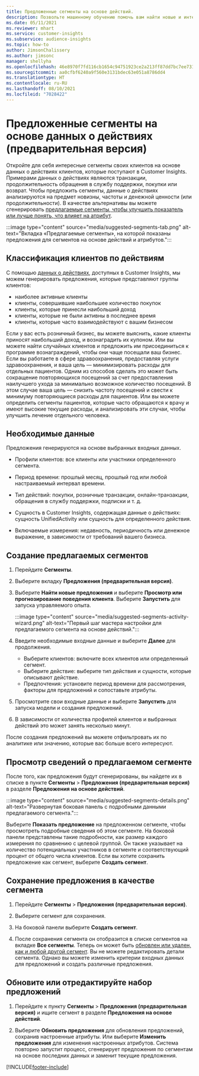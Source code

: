 ```yaml
---
title: Предложенные сегменты на основе действий.
description: Позвольте машинному обучению помочь вам найти новые и интересные сегменты на основе действий клиентов.
ms.date: 05/11/2021
ms.reviewer: mhart
ms.service: customer-insights
ms.subservice: audience-insights
ms.topic: how-to
author: JimsonChalissery
ms.author: jimsonc
manager: shellyha
ms.openlocfilehash: 46e8970f7fd116cb1654c94751923ce2a213ff87dd7bc7ee731a62bbd0093513
ms.sourcegitcommit: aa0cfbf6240a9f560e3131bdec63e051a8786dd4
ms.translationtype: HT
ms.contentlocale: ru-RU
ms.lasthandoff: 08/10/2021
ms.locfileid: "7028422"
---
```

# <a name="suggested-segments-based-on-activity-data-preview"></a>Предложенные сегменты на основе данных о действиях (предварительная версия)

Откройте для себя интересные сегменты своих клиентов на основе данных о действиях клиентов, которые поступают в Customer Insights. Примерами данных о действиях являются транзакции, продолжительность обращения в службу поддержки, покупки или возврат. Чтобы предложить сегменты, данные о действиях анализируются на предмет новизны, частоты и денежной ценности (или продолжительности). В качестве альтернативы вы можете сгенерировать [предлагаемые сегменты, чтобы улучшить показатель или лучше понять, что влияет на атрибут](suggested-segments.md).

:::image type="content" source="media/suggested-segments-tab.png" alt-text="Вкладка «Предлагаемые сегменты», на которой показаны предложения для сегментов на основе действий и атрибутов.":::

## <a name="categorize-customers-by-activity"></a>Классификация клиентов по действиям

С помощью [данных о действиях](activities.md), доступных в Customer Insights, мы можем генерировать предложения, которые представляют группы клиентов:

- наиболее активные клиенты 
- клиенты, совершившие наибольшее количество покупок 
- клиенты, которые принесли наибольший доход 
- клиенты, которые не были активны в последнее время 
- клиенты, которые часто взаимодействуют с вашим бизнесом  

Если у вас есть розничный бизнес, вы можете выяснить, какие клиенты приносят наибольший доход, и вознаградить их купоном. Или вы можете найти случайных клиентов и предложить им присоединиться к программе вознаграждений, чтобы они чаще посещали ваш бизнес.
Если вы работаете в сфере здравоохранения, предоставляя услуги здравоохранения, и ваша цель — минимизировать расходы для отдельных пациентов. Одним из способов сделать это может быть сокращение повторяющихся посещений за счет предоставления наилучшего ухода за минимально возможное количество посещений. В этом случае ваша цель — снизить частоту посещений и свести к минимуму повторяющиеся расходы для пациентов. Или вы можете определить сегменты пациентов, которые часто обращаются к врачу и имеют высокие текущие расходы, и анализировать эти случаи, чтобы улучшить лечение отдельного человека. 

## <a name="required-data"></a>Необходимые данные

Предложения генерируются на основе выбранных входных данных. 

- Профили клиентов: все клиенты или участники определенного сегмента. 

- Период времени: прошлый месяц, прошлый год или любой настраиваемый интервал времени.

- Тип действий: покупки, розничные транзакции, онлайн-транзакции, обращения в службу поддержки, подписки и т. д.  

- Сущность в Customer Insights, содержащая данные о действиях: сущность UnifiedActivity или сущность для определенного действия. 

- Включаемые измерения: недавность, периодичность или денежное выражение, в зависимости от требований вашего бизнеса.

## <a name="generate-suggested-segments"></a>Создание предлагаемых сегментов

1. Перейдите **Сегменты**.

1. Выберите вкладку **Предложения (предварительная версия)**.

1. Выберите **Найти новые предложения** и выберите **Просмотр или прогнозирование поведения клиента**. Выберите **Запустить** для запуска управляемого опыта.

   :::image type="content" source="media/suggested-segments-activity-wizard.png" alt-text="Первый шаг мастера настройки для предлагаемого сегмента на основе действий.":::

1. Введите необходимые входные данные и выберите **Далее** для продолжения.

   - Выберите клиентов: включите всех клиентов или определенный сегмент.
   - Выберите действие: выберите тип действия и сущности, которые описывают действие.
   - Предпочтения: установите период времени для рассмотрения, факторы для предложений и сопоставьте атрибуты.

1. Просмотрите свои входные данные и выберите **Запустить** для запуска модели и создания предложений.

1. В зависимости от количества профилей клиентов и выбранных действий это может занять несколько минут. 

После создания предложений вы можете отфильтровать их по аналитике или значению, которые вас больше всего интересуют. 

## <a name="view-details-of-a-suggested-segment"></a>Просмотр сведений о предлагаемом сегменте

После того, как предложения будут сгенерированы, вы найдете их в списке в пункте **Сегменты** > **Предложения (предварительная версия)** в разделе **Предложения на основе действий**.

:::image type="content" source="media/suggested-segments-details.png" alt-text="Развернутая боковая панель с подробными данными предлагаемого сегмента.":::

Выберите **Показать предложение** на предложенном сегменте, чтобы просмотреть подробные сведения об этом сегменте. На боковой панели представлены такие подробности, как размер каждого измерения по сравнению с целевой группой. Он также указывает на количество потенциальных участников в сегменте и соответствующий процент от общего числа клиентов. Если вы хотите сохранить предложение как сегмент, выберите **Создать сегмент**.    

## <a name="save-a-suggestion-as-a-segment"></a>Сохранение предложения в качестве сегмента

1. Перейдите **Сегменты** > **Предложения (предварительная версия)**.

1. Выберите сегмент для сохранения. 

1. На боковой панели выберите **Создать сегмент**. 

1. После сохранения сегмента он отобразится в списке сегментов на вкладке **Все сегменты**. Теперь он может быть [обновлен или удален, как и любой другой сегмент](segments.md). Вы не можете редактировать детали сегмента. Однако вы можете изменить критерии входных данных для предложений и создать различные предложения.

## <a name="refresh-or-edit-a-set-of-suggestions"></a>Обновите или отредактируйте набор предложений

1. Перейдите к пункту **Сегменты** > **Предложения (предварительная версия)** и ищите сегмент в разделе **Предложения на основе действий**.

1. Выберите **Обновить предложения** для обновления предложений, сохранив настроенные атрибуты. Или выберите **Изменить предложения** для изменения настроенных атрибутов. Система повторно запустит процесс, сгенерирует предложения по сегментам на основе последних данных и заменит текущие предложения.

[!INCLUDE[footer-include](../includes/footer-banner.md)]
